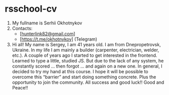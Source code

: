 
# rsschool-cv
1. My fullname is Serhii Okhotnykov
2. Contacts:
    - [hunterlink82@gmail.com]
    - [https://t.me/okhotnykov] (Telegram)
3. Hi all! My name is Sergey, I am 41 years old. I am from Dnepropetrovsk, Ukraine. In my life I am mainly a builder (carpenter, electrician, welder, etc.). A couple of years ago I started to get interested in the frontend. Learned to type a little, studied JS. But due to the lack of any system, he constantly scored ... then forgot ... and again on a new one. In general, I decided to try my hand at this course. I hope it will be possible to overcome this “barrier” and start doing something concrete. Plus the opportunity to join the community. All success and good luck!! Good and Peace!!


